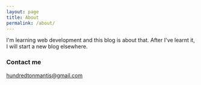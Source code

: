 ```yaml
---
layout: page
title: About
permalink: /about/
---
```


I'm learning web development and this blog is about that.
After I've learnt it, I will start a new blog elsewhere.

### Contact me

[hundredtonmantis@gmail.com](mailto:hundredtonmantis@gmail.com)
